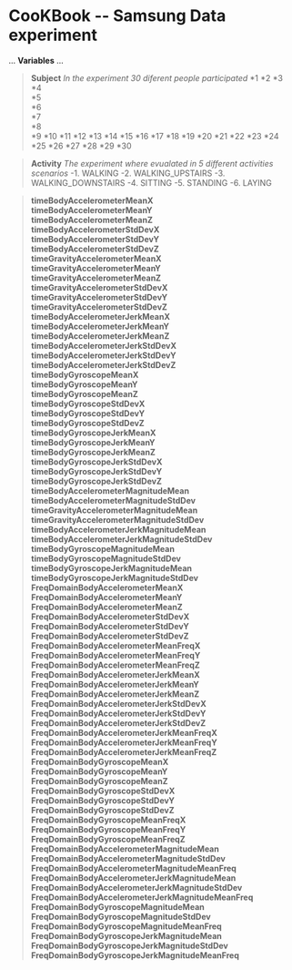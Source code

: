 CooKBook -- Samsung Data experiment
===========================
...
**Variables**
...

>**Subject**
*In the experiment 30 diferent people participated*
*1
*2
*3  
*4  
*5  
*6  
*7  
*8  
*9
*10 
*11 
*12 
*13 
*14 
*15 
*16 
*17 
*18
*19 
*20 
*21 
*22 
*23 
*24 
*25 
*26 
*27
*28 
*29 
*30

>**Activity**
*The experiment where evualated in 5 different activities scenarios*
-1. WALKING
-2. WALKING_UPSTAIRS
-3. WALKING_DOWNSTAIRS
-4. SITTING
-5. STANDING
-6. LAYING

>**timeBodyAccelerometerMeanX**                    
>**timeBodyAccelerometerMeanY**                      
>**timeBodyAccelerometerMeanZ**                     
>**timeBodyAccelerometerStdDevX**                  
>**timeBodyAccelerometerStdDevY**                   
>**timeBodyAccelerometerStdDevZ**                  
>**timeGravityAccelerometerMeanX**                  
>**timeGravityAccelerometerMeanY**                  
>**timeGravityAccelerometerMeanZ**                  
>**timeGravityAccelerometerStdDevX**                
>**timeGravityAccelerometerStdDevY**                
>**timeGravityAccelerometerStdDevZ**                
>**timeBodyAccelerometerJerkMeanX**                  
>**timeBodyAccelerometerJerkMeanY**                
>**timeBodyAccelerometerJerkMeanZ**                 
>**timeBodyAccelerometerJerkStdDevX**               
>**timeBodyAccelerometerJerkStdDevY**              
>**timeBodyAccelerometerJerkStdDevZ**               
>**timeBodyGyroscopeMeanX**                        
>**timeBodyGyroscopeMeanY**                         
>**timeBodyGyroscopeMeanZ**                         
>**timeBodyGyroscopeStdDevX**                      
>**timeBodyGyroscopeStdDevY**                       
>**timeBodyGyroscopeStdDevZ**                      
>**timeBodyGyroscopeJerkMeanX**                     
>**timeBodyGyroscopeJerkMeanY**                     
>**timeBodyGyroscopeJerkMeanZ**                     
>**timeBodyGyroscopeJerkStdDevX**                   
>**timeBodyGyroscopeJerkStdDevY**                   
>**timeBodyGyroscopeJerkStdDevZ**                   
>**timeBodyAccelerometerMagnitudeMean**             
>**timeBodyAccelerometerMagnitudeStdDev**            
>**timeGravityAccelerometerMagnitudeMean**          
>**timeGravityAccelerometerMagnitudeStdDev**        
>**timeBodyAccelerometerJerkMagnitudeMean**         
>**timeBodyAccelerometerJerkMagnitudeStdDev**       
>**timeBodyGyroscopeMagnitudeMean**                 
>**timeBodyGyroscopeMagnitudeStdDev**               
>**timeBodyGyroscopeJerkMagnitudeMean**             
>**timeBodyGyroscopeJerkMagnitudeStdDev**           
>**FreqDomainBodyAccelerometerMeanX**              
>**FreqDomainBodyAccelerometerMeanY**              
>**FreqDomainBodyAccelerometerMeanZ**              
>**FreqDomainBodyAccelerometerStdDevX**            
>**FreqDomainBodyAccelerometerStdDevY**           
>**FreqDomainBodyAccelerometerStdDevZ**           
>**FreqDomainBodyAccelerometerMeanFreqX**          
>**FreqDomainBodyAccelerometerMeanFreqY**          
>**FreqDomainBodyAccelerometerMeanFreqZ**          
>**FreqDomainBodyAccelerometerJerkMeanX**          
>**FreqDomainBodyAccelerometerJerkMeanY**          
>**FreqDomainBodyAccelerometerJerkMeanZ**          
>**FreqDomainBodyAccelerometerJerkStdDevX**        
>**FreqDomainBodyAccelerometerJerkStdDevY**        
>**FreqDomainBodyAccelerometerJerkStdDevZ**         
>**FreqDomainBodyAccelerometerJerkMeanFreqX**       
>**FreqDomainBodyAccelerometerJerkMeanFreqY**       
>**FreqDomainBodyAccelerometerJerkMeanFreqZ**      
>**FreqDomainBodyGyroscopeMeanX**                  
>**FreqDomainBodyGyroscopeMeanY**                   
>**FreqDomainBodyGyroscopeMeanZ**                   
>**FreqDomainBodyGyroscopeStdDevX**                 
>**FreqDomainBodyGyroscopeStdDevY**                  
>**FreqDomainBodyGyroscopeStdDevZ**                
>**FreqDomainBodyGyroscopeMeanFreqX**                
>**FreqDomainBodyGyroscopeMeanFreqY**               
>**FreqDomainBodyGyroscopeMeanFreqZ**              
>**FreqDomainBodyAccelerometerMagnitudeMean**      
>**FreqDomainBodyAccelerometerMagnitudeStdDev**     
>**FreqDomainBodyAccelerometerMagnitudeMeanFreq**   
>**FreqDomainBodyAccelerometerJerkMagnitudeMean**   
>**FreqDomainBodyAccelerometerJerkMagnitudeStdDev** 
>**FreqDomainBodyAccelerometerJerkMagnitudeMeanFreq**
>**FreqDomainBodyGyroscopeMagnitudeMean**          
>**FreqDomainBodyGyroscopeMagnitudeStdDev**        
>**FreqDomainBodyGyroscopeMagnitudeMeanFreq**      
>**FreqDomainBodyGyroscopeJerkMagnitudeMean**       
>**FreqDomainBodyGyroscopeJerkMagnitudeStdDev**    
>**FreqDomainBodyGyroscopeJerkMagnitudeMeanFreq**